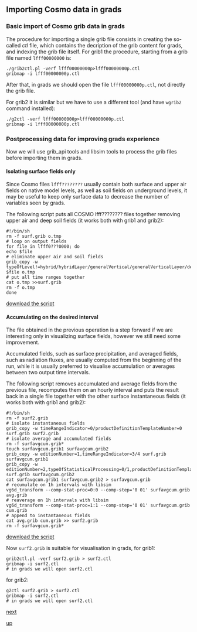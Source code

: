 ## Importing Cosmo data in grads ##

### Basic import of Cosmo grib data in grads ###

The procedure for importing a single grib file consists in creating
the so-called *ctl* file, which contains the decription of the grib
content for grads, and indexing the grib file itself. For grib1 the
procedure, starting from a grib file named `lfff00000000` is:

```
./grib2ctl.pl -verf lfff00000000p>lfff00000000p.ctl
gribmap -i lfff00000000p.ctl
```

After that, in grads we should open the file `lfff00000000p.ctl`, not
directly the grib file.

For grib2 it is similar but we have to use a different tool (and have
`wgrib2` command installed):

```
./g2ctl -verf lfff00000000p>lfff00000000p.ctl
gribmap -i lfff00000000p.ctl
```

### Postprocessing data for improving grads experience ###

Now we will use grib_api tools and libsim tools to process the grib
files before importing them in grads.

#### Isolating surface fields only ####

Since Cosmo files `lfff????????` usually contain both surface and
upper air fields on native model levels, as well as soil fields on
underground levels, it may be useful to keep only surface data to
decrease the number of variables seen by grads.

The following script puts all COSMO lfff???????? files together
removing upper air and deep soil fields (it works both with grib1 and
grib2):

```
#!/bin/sh
rm -f surf.grib o.tmp
# loop on output fields
for file in lfff0???0000; do
echo $file
# eliminate upper air and soil fields
grib_copy -w typeOfLevel!=hybrid/hybridLayer/generalVertical/generalVerticalLayer/depthBelowLandLayer/depthBelowLand $file o.tmp
# put all time ranges together
cat o.tmp >>surf.grib
rm -f o.tmp
done
```
[download the script](../tools/make_surf.sh)

#### Accumulating on the desired interval ####

The file obtained in the previous operation is a step forward if we
are interesting only in visualizing surface fields, however we still
need some improvement.

Accumulated fields, such as surface precipitation, and averaged
fields, such as radiation fluxes, are usually computed from the
beginning of the run, while it is usually preferred to visualise
accumulation or averages between two output time intervals.

The following script removes accumulated and average fields from the
previous file, recomputes them on an hourly interval and puts the
result back in a single file together with the other surface
instantaneous fields (it works both with grib1 and grib2):

```
#!/bin/sh
rm -f surf2.grib
# isolate instantaneous fields
grib_copy -w timeRangeIndicator=0/productDefinitionTemplateNumber=0 surf.grib surf2.grib
# isolate average and accumulated fields
rm -f surfavgcum.grib*
touch surfavgcum.grib1 surfavgcum.grib2
grib_copy -w editionNumber=1,timeRangeIndicator=3/4 surf.grib surfavgcum.grib1
grib_copy -w editionNumber=2,typeOfStatisticalProcessing=0/1,productDefinitionTemplateNumber=8 surf.grib surfavgcum.grib2
cat surfavgcum.grib1 surfavgcum.grib2 > surfavgcum.grib
# recumulate on 1h intervals with libsim
vg6d_transform --comp-stat-proc=0:0 --comp-step='0 01' surfavgcum.grib avg.grib
# reaverage on 1h intervals with libsim
vg6d_transform --comp-stat-proc=1:1 --comp-step='0 01' surfavgcum.grib cum.grib
# append to instantaneous fields
cat avg.grib cum.grib >> surf2.grib
rm -f surfavgcum.grib*
```
[download the script](../tools/cumulate_surf.sh)

Now `surf2.grib` is suitable for visualisation in grads, for grib1:

```
grib2ctl.pl -verf surf2.grib > surf2.ctl
gribmap -i surf2.ctl
# in grads we will open surf2.ctl
```

for grib2:

```
g2ctl surf2.grib > surf2.ctl
gribmap -i surf2.ctl
# in grads we will open surf2.ctl
```

[next](other_pre_and_post_proc.md)

[up](README.md)